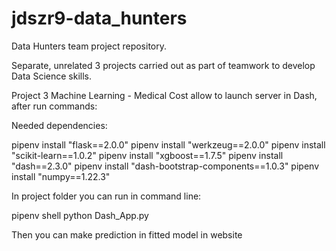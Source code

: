 # jdszr9-data_hunters
Data Hunters team project repository.

Separate, unrelated 3 projects carried out as part of teamwork to develop Data Science skills.


Project 3 Machine Learning - Medical Cost allow to launch server in Dash, after run commands:

Needed dependencies:

pipenv install "flask==2.0.0"
pipenv install "werkzeug==2.0.0"
pipenv install "scikit-learn==1.0.2"
pipenv install "xgboost==1.7.5"
pipenv install "dash==2.3.0"
pipenv install "dash-bootstrap-components==1.0.3"
pipenv install "numpy==1.22.3"

In project folder you can run in command line:


pipenv shell
python Dash_App.py


Then you can make prediction in fitted model in website


